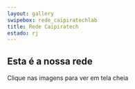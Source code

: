 ```yaml
---
layout: gallery
swipebox: rede_caipiratechlab
title: Rede Caipiratech
estado: rj
---
```


## Esta é a nossa rede

Clique nas imagens para ver em tela cheia


